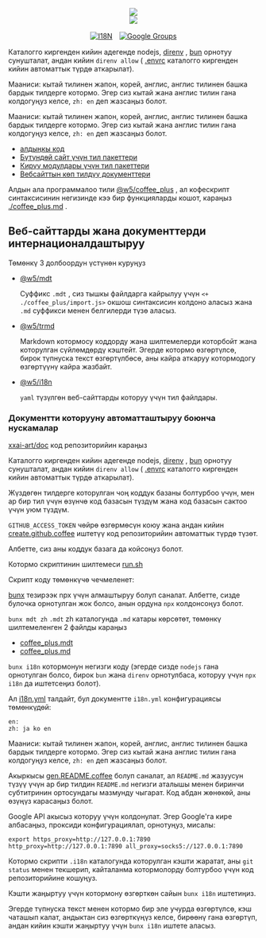 <p align="center"><a href="https://xxai.art"><img src="https://cdn.jsdelivr.net/gh/xxai-art/doc/logo.svg"/></a><br/><a href="https://xxai.art"><img src="https://cdn.jsdelivr.net/gh/xxai-art/doc/xxai.svg"/></a></p><p align="center"><a href="https://github.com/xxai-art/doc#readme"><img alt="I18N" src="https://cdn.jsdelivr.net/gh/wactax/img/t.svg"/></a>　<a href="https://groups.google.com/u/0/g/xxai-art"><img alt="Google Groups" src="https://cdn.jsdelivr.net/gh/wactax/img/g-groups.svg"/></a></p>

Каталогго киргенден кийин адегенде nodejs, [direnv](https://direnv.net) , [bun](https://github.com/oven-sh/bun) орнотуу сунушталат, андан кийин `direnv allow` ( [.envrc](https://github.com/xxai-art/doc/blob/main/.envrc) каталогго киргенден кийин автоматтык түрдө аткарылат).

Мааниси: кытай тилинен жапон, корей, англис, англис тилинен башка бардык тилдерге котормо. Эгер сиз кытай жана англис тилин гана колдогуңуз келсе, `zh: en` деп жазсаңыз болот.

Мааниси: кытай тилинен жапон, корей, англис, англис тилинен башка бардык тилдерге котормо. Эгер сиз кытай жана англис тилин гана колдогуңуз келсе, `zh: en` деп жазсаңыз болот.

* [алдыңкы код](https://github.com/xxai-art/web)
* [Бүтүндөй сайт үчүн тил пакеттери](https://github.com/xxai-art/web/tree/main/i18n)
* [Кирүү модулдары үчүн тил пакеттери](https://github.com/wacpkg/user/tree/main/ui.i18n)
* [Вебсайттын көп тилдүү документтери](https://github.com/xxai-doc)

Алдын ала программалоо тили [@w5/coffee_plus](http://npmjs.com/@w5/coffee_plus) , ал кофескрипт синтаксисинин негизинде кээ бир функцияларды кошот, караңыз [./coffee_plus.md](./coffee_plus.md) .

## Веб-сайттарды жана документтерди интернационалдаштыруу

Төмөнкү 3 долбоордун үстүнөн куруңуз

* [@w5/mdt](https://www.npmjs.com/package/@w5/mdt)

  Суффикс `.mdt` , сиз тышкы файлдарга кайрылуу үчүн `<+ ./coffee_plus/import.js>` окшош синтаксисин колдоно аласыз жана `.md` суффикси менен белгилерди түзө аласыз.

* [@w5/trmd](https://www.npmjs.com/package/@w5/trmd)

  Markdown котормосу коддорду жана шилтемелерди которбойт жана которулган сүйлөмдөрдү кэштейт. Эгерде котормо өзгөртүлсө, бирок түпнуска текст өзгөртүлбөсө, аны кайра аткаруу котормодогу өзгөртүүнү кайра жазбайт.

* [@w5/i18n](https://www.npmjs.com/package/@w5/i18n)

  `yaml` түзүлгөн веб-сайттарды которуу үчүн тил файлдары.

### Документти которууну автоматташтыруу боюнча нускамалар

[xxai-art/doc](https://github.com/xxai-art/doc) код репозиторийин караңыз

Каталогго киргенден кийин адегенде nodejs, [direnv](https://direnv.net) , [bun](https://github.com/oven-sh/bun) орнотуу сунушталат, андан кийин `direnv allow` ( [.envrc](https://github.com/xxai-art/doc/blob/main/.envrc) каталогго киргенден кийин автоматтык түрдө аткарылат).

Жүздөгөн тилдерге которулган чоң коддук базаны болтурбоо үчүн, мен ар бир тил үчүн өзүнчө код базасын түздүм жана код базасын сактоо үчүн уюм түздүм.

`GITHUB_ACCESS_TOKEN` чөйрө өзгөрмөсүн коюу жана андан кийин [create.github.coffee](https://github.com/xxai-art/doc/blob/main/create.github.coffee) иштетүү код репозиторийин автоматтык түрдө түзөт.

Албетте, сиз аны коддук базага да койсоңуз болот.

Котормо скриптинин шилтемеси [run.sh](https://github.com/xxai-art/doc/blob/main/run.sh)

Скрипт коду төмөнкүчө чечмеленет:

[bunx](https://bun.sh/docs/cli/bunx) тезирээк npx үчүн алмаштыруу болуп саналат. Албетте, сизде булочка орнотулган жок болсо, анын ордуна `npx` колдонсоңуз болот.

`bunx mdt zh` `.mdt` zh каталогунда `.md` катары көрсөтөт, төмөнкү шилтемеленген 2 файлды караңыз

* [coffee_plus.mdt](https://github.com/xxai-doc/zh/blob/main/coffee_plus.mdt)
* [coffee_plus.md](https://github.com/xxai-doc/zh/blob/main/coffee_plus.md)

`bunx i18n` котормонун негизги коду (эгерде сизде `nodejs` гана орнотулган болсо, бирок `bun` жана `direnv` орнотулбаса, которуу үчүн `npx i18n` да иштетсеңиз болот).

Ал [i18n.yml](https://github.com/xxai-art/doc/blob/main/i18n.yml) талдайт, бул документте `i18n.yml` конфигурациясы төмөнкүдөй:

```
en:
zh: ja ko en
```

Мааниси: кытай тилинен жапон, корей, англис, англис тилинен башка бардык тилдерге котормо. Эгер сиз кытай жана англис тилин гана колдогуңуз келсе, `zh: en` деп жазсаңыз болот.

Акыркысы [gen.README.coffee](https://github.com/xxai-art/doc/blob/main/gen.README.coffee) болуп саналат, ал `README.md` жазуусун түзүү үчүн ар бир тилдин `README.md` негизги аталышы менен биринчи субтитринин ортосундагы мазмунду чыгарат. Код абдан жөнөкөй, аны өзүңүз карасаңыз болот.

Google API акысыз которуу үчүн колдонулат. Эгер Google'га кире албасаңыз, проксиди конфигурациялап, орнотуңуз, мисалы:

```
export https_proxy=http://127.0.0.1:7890 http_proxy=http://127.0.0.1:7890 all_proxy=socks5://127.0.0.1:7890
```

Котормо скрипти `.i18n` каталогунда которулган кэшти жаратат, аны `git status` менен текшерип, кайталанма котормолорду болтурбоо үчүн код репозиторийине кошуңуз.

Кэшти жаңыртуу үчүн котормону өзгөрткөн сайын `bunx i18n` иштетиңиз.

Эгерде түпнуска текст менен котормо бир эле учурда өзгөртүлсө, кэш чаташып калат, андыктан сиз өзгөрткүңүз келсе, бирөөнү гана өзгөртүп, андан кийин кэшти жаңыртуу үчүн `bunx i18n` иштете аласыз.

